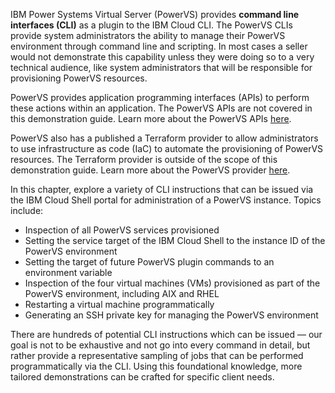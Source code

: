 
IBM Power Systems Virtual Server (PowerVS) provides **command line interfaces (CLI)** as a plugin to the IBM Cloud CLI. The PowerVS CLIs provide system administrators the ability to manage their PowerVS environment through command line and scripting. In most cases a seller would not demonstrate this capability unless they were doing so to a very technical audience, like system administrators that will be responsible for provisioning PowerVS resources.

PowerVS provides application programming interfaces (APIs) to perform these actions within an application. The PowerVS APIs are not covered in this demonstration guide. Learn more about the PowerVS APIs <a href="https://cloud.ibm.com/apidocs/power-cloud" target="_blank">here</a>.

PowerVS also has a published a Terraform provider to allow administrators to use infrastructure as code (IaC) to automate the provisioning of PowerVS resources. The Terraform provider is outside of the scope of this demonstration guide. Learn more about the PowerVS provider <a href="https://registry.terraform.io/providers/IBM-Cloud/ibm/latest/docs/resources/pi_capture" target="_blank">here</a>.

In this chapter, explore a variety of CLI instructions that can be issued via the IBM Cloud Shell portal for administration of a PowerVS instance. Topics include:

- Inspection of all PowerVS services provisioned
- Setting the service target of the IBM Cloud Shell to the instance ID of the PowerVS environment
- Setting the target of future PowerVS plugin commands to an environment variable
- Inspection of the four virtual machines (VMs) provisioned as part of the PowerVS environment, including AIX and RHEL
- Restarting a virtual machine programmatically
- Generating an SSH private key for managing the PowerVS environment

There are hundreds of potential CLI instructions which can be issued — our goal is not to be exhaustive and not go into every command in detail, but rather provide a representative sampling of jobs that can be performed programmatically via the CLI. Using this foundational knowledge, more tailored demonstrations can be crafted for specific client needs.
